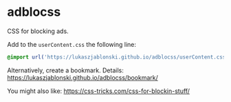 # adblocss
CSS for blocking ads.

Add to the `userContent.css` the following line:
```css
@import url('https://lukaszjablonski.github.io/adblocss/userContent.css');
```

Alternatively, create a bookmark. Details: https://lukaszjablonski.github.io/adblocss/bookmark/

You might also like: https://css-tricks.com/css-for-blockin-stuff/
